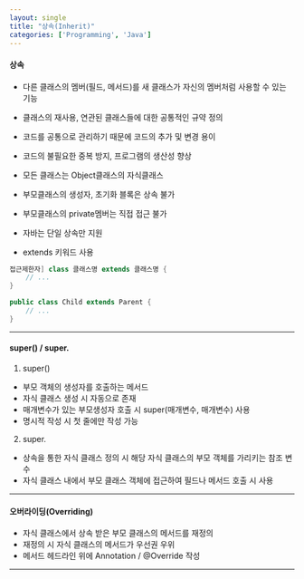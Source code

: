 ```yaml
---
layout: single
title: "상속(Inherit)"
categories: ['Programming', 'Java']
---
```

   
#### 상속
* 다른 클래스의 멤버(필드, 메서드)를 새 클래스가 자신의 멤버처럼 사용할 수 있는 기능
* 클래스의 재사용, 연관된 클래스들에 대한 공통적인 규약 정의
* 코드를 공통으로 관리하기 때문에 코드의 추가 및 변경 용이
* 코드의 불필요한 중복 방지, 프로그램의 생산성 향상   
    
* 모든 클래스는 Object클래스의 자식클래스
* 부모클래스의 생성자, 초기화 블록은 상속 불가
* 부모클래스의 private멤버는 직접 접근 불가
* 자바는 단일 상속만 지원   
   
* extends 키워드 사용   
   
``` java
접근제한자] class 클래스명 extends 클래스명 {
    // ...
}

public class Child extends Parent {
    // ...
}
```   
   
***
#### super() / super.
1) super()   
* 부모 객체의 생성자를 호출하는 메서드
* 자식 클래스 생성 시 자동으로 존재
* 매개변수가 있는 부모생성자 호출 시 super(매개변수, 매개변수) 사용   
* 명시적 작성 시 첫 줄에만 작성 가능   
   
2) super.   
* 상속을 통한 자식 클래스 정의 시 해당 자식 클래스의 부모 객체를 가리키는 참조 변수   
* 자식 클래스 내에서 부모 클래스 객체에 접근하여 필드나 메서드 호출 시 사용   
   
***
#### 오버라이딩(Overriding)   
* 자식 클래스에서 상속 받은 부모 클래스의 메서드를 재정의   
* 재정의 시 자식 클래스의 메서드가 우선권 우위   
* 메서드 헤드라인 위에 Annotation / @Override 작성   
   
***